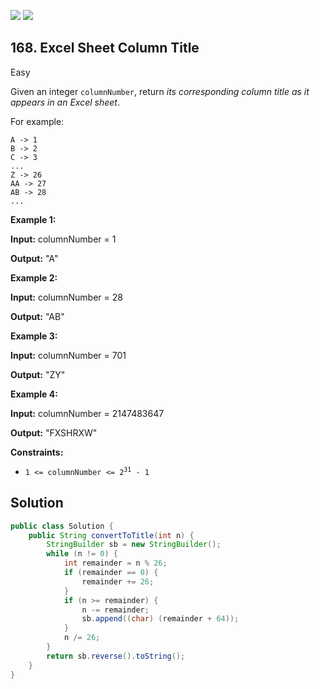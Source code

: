 [![](https://img.shields.io/github/stars/javadev/LeetCode-in-Java?label=Stars&style=flat-square)](https://github.com/javadev/LeetCode-in-Java)
[![](https://img.shields.io/github/forks/javadev/LeetCode-in-Java?label=Fork%20me%20on%20GitHub%20&style=flat-square)](https://github.com/javadev/LeetCode-in-Java/fork)

## 168\. Excel Sheet Column Title

Easy

Given an integer `columnNumber`, return _its corresponding column title as it appears in an Excel sheet_.

For example:

    A -> 1
    B -> 2
    C -> 3
    ...
    Z -> 26
    AA -> 27
    AB -> 28
    ... 

**Example 1:**

**Input:** columnNumber = 1

**Output:** "A" 

**Example 2:**

**Input:** columnNumber = 28

**Output:** "AB" 

**Example 3:**

**Input:** columnNumber = 701

**Output:** "ZY" 

**Example 4:**

**Input:** columnNumber = 2147483647

**Output:** "FXSHRXW" 

**Constraints:**

*   <code>1 <= columnNumber <= 2<sup>31</sup> - 1</code>

## Solution

```java
public class Solution {
    public String convertToTitle(int n) {
        StringBuilder sb = new StringBuilder();
        while (n != 0) {
            int remainder = n % 26;
            if (remainder == 0) {
                remainder += 26;
            }
            if (n >= remainder) {
                n -= remainder;
                sb.append((char) (remainder + 64));
            }
            n /= 26;
        }
        return sb.reverse().toString();
    }
}
```